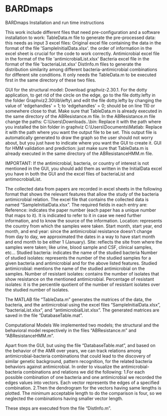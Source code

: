 # BARDmaps
BARDmaps
Installation and run time instructions

This work include different files that need pre-configuration and a software installation to work:
	TableData.m file to generate the pre-processed data: this needs as input 3 excel files:
	Original excel file containing the data in the format of the file 'SampleInitialData.xlsx'. the order of information in the excel sheet is crucial for the code to work correctly.
 	Antimicrobial excel file in the format of the file 'antimicrobialList.xlsx'
 	Bacteria excel file in the format of the file 'bacteriaList.xlsx'
 	DistInfo.m files to generate the distribution similarity among different bacteria-antimicrobial combinations for different site conditions. It only needs the TableData.m to be executed first in the same directory of these two files.
 
GUI for the structural model:
	Download graphviz-2.30.1. For the dotty application, to get rid of the circle on the edge, go to the file dotty.lefty in the folder Graphviz2.30\lib\lefty\ and edit the file dotty.lefty by changing the value of 'edgehandles' = 1; to 'edgehandles' = 0; should be on line 110 or somewhere close to that.
	Make sure that TableData.m is already executed in the same directory of the ABResistance.m file.
	In the ABResistance.m file change the paths:
	C:\Users\Downloads\..\bin: Replace it with the path where you installed the bin folder in graphviz
	C:\Users\Documents\Matlab: Replace it with the path where you want the output file to be set. This output file is automatically generated to draw the graph so the user should not worry about, but you just have to indicate where you want the GUI to create it.
	GUI for HMM validation and prediction: just make sure that TableData.m is already executed in the same directory of the ABResistanceHMM.m file.

IMPORTANT: If the antimicrobial, bacteria, or country of interest is not mentioned in the GUI, you should add them as written in the InitialData excel you have in both the GUI and the excel files of bacteriaList and antimocrobialList.

The collected data from papers are recorded in excel sheets in the following format that shows the relevant features that allow the study of the bacteria antimicrobial relation.
The excel file that contains the collected data is named “SampleInitialData.xlsx”.
The required fields in each entry are:
	Reference: indicates the paper number (each paper has a unique number that maps to it). It is indicated to refer to it in case we need further information, and to know the source of the information.
	Location: represents the country from which the samples were taken.
	Start month, start year, end month, and end year: since the antimicrobial resistance doesn’t change from day to day, we approximated the dates in a way to have start month and end month to be either 1 (January).
	Site: reflects the site from where the samples were taken; like urine, blood sample and CSF, clinical samples, etc…
	Studied bacteria: indicates the name of the studied bacteria
	Number of studied isolates: represents the number of the studied samples for a given bacteria and antimicrobial and for the above listed features.
	Studied antimicrobial: mentions the name of the studied antimicrobial on the samples.
	Number of resistant isolates: contains the number of isolates that show resistance on the mentioned antimicrobial.
	Percentage of resistant isolates: it is the percentile quotient of the number of resistant isolates over the studied number of isolates.

The MATLAB file “TableData.m” generates the matrices of the data, the bacteria, and the antimicrobial using the excel files “SampleInitialData.xlsx”, “bacteriaList.xlsx”, and “antimicrobialList.xlsx”. The generated matrices are saved in the file “DatabaseTable.mat”.

Computational Models
We implemented two models; the structural and the behavioral model respectively in the files “ABResistance.m” and “ABResistanceHMM.m”.

Apart from the GUI, but using the file “DatabaseTable.mat”, and based on the behavior of the AMR over years, we can track relations among antimicrobial-bacteria combinations that could lead to the discovery of similar genetic background, pattern recognition, for the related bacteria behaviors against antimicrobial. In order to visualize the antimicrobial-bacteria combinations and relations we did the following:
	1.For each possible combination of one bacteria and one antimicrobial we recorded the edges values into vectors. Each vector represents the edges of a specified combination.
	2.Then the dendrogram for the vectors having same lengths is plotted. The minimum acceptable length to do the comparison is four, so we neglected the combinations having smaller vector length.

These steps are executed from the file “DistInfo.m”.
